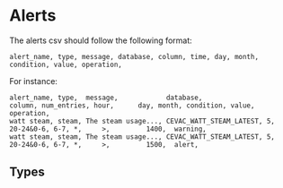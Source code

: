 # Alerts
The alerts csv should follow the following format:
```
alert_name, type, message, database, column, time, day, month, condition, value, operation,
```
For instance:
```
alert_name, type,  message,            database,                column, num_entries, hour,      day, month, condition, value, operation,
watt steam, steam, The steam usage..., CEVAC_WATT_STEAM_LATEST, 5,                   20-24&0-6, 6-7, *,     >,         1400,  warning,
watt steam, steam, The steam usage..., CEVAC_WATT_STEAM_LATEST, 5,                   20-24&0-6, 6-7, *,     >,         1500,  alert,
```

## Types 
